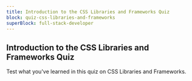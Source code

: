 ```yaml
---
title: Introduction to the CSS Libraries and Frameworks Quiz
block: quiz-css-libraries-and-frameworks
superBlock: full-stack-developer
---
```


## Introduction to the CSS Libraries and Frameworks Quiz

Test what you've learned in this quiz on CSS Libraries and Frameworks.
